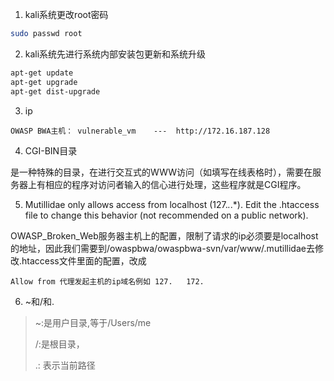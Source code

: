 1.  kali系统更改root密码

```bash
sudo passwd root	
```



2. kali系统先进行系统内部安装包更新和系统升级

```bash
apt-get update
apt-get upgrade
apt-get dist-upgrade
```



3. ip

```
OWASP BWA主机： vulnerable_vm    ---  http://172.16.187.128

```



4. CGI-BIN目录

是一种特殊的目录，在进行交互式的WWW访问（如填写在线表格时），需要在服务器上有相应的程序对访问者输入的信心进行处理，这些程序就是CGI程序。





5. Mutillidae only allows access from localhost (127.*.*.*). Edit the .htaccess file to change this behavior (not recommended on a public network).

OWASP_Broken_Web服务器主机上的配置，限制了请求的ip必须要是localhost的地址，因此我们需要到/owaspbwa/owaspbwa-svn/var/www/.mutillidae去修改.htaccess文件里面的配置，改成

```
Allow from 代理发起主机的ip域名例如 127.   172.
```





6. ~和/和.

> ~:是用户目录,等于/Users/me
>
> /:是根目录，
>
> .: 表示当前路径
